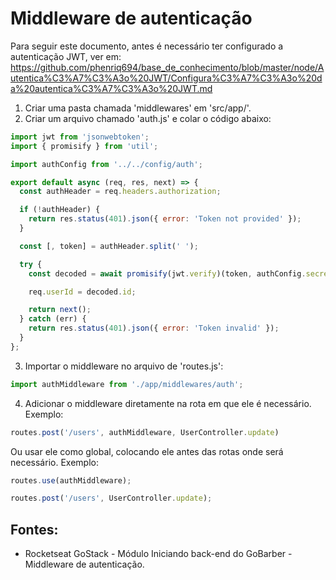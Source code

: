 # Middleware de autenticação

Para seguir este documento, antes é necessário ter configurado a autenticação JWT, ver em: https://github.com/phenriq694/base_de_conhecimento/blob/master/node/Autentica%C3%A7%C3%A3o%20JWT/Configura%C3%A7%C3%A3o%20da%20autentica%C3%A7%C3%A3o%20JWT.md

1. Criar uma pasta chamada 'middlewares' em 'src/app/'.
2. Criar um arquivo chamado 'auth.js' e colar o código abaixo:
```javascript
import jwt from 'jsonwebtoken';
import { promisify } from 'util';

import authConfig from '../../config/auth';

export default async (req, res, next) => {
  const authHeader = req.headers.authorization;

  if (!authHeader) {
    return res.status(401).json({ error: 'Token not provided' });
  }

  const [, token] = authHeader.split(' ');

  try {
    const decoded = await promisify(jwt.verify)(token, authConfig.secret);

    req.userId = decoded.id;

    return next();
  } catch (err) {
    return res.status(401).json({ error: 'Token invalid' });
  }
};
```
3. Importar o middleware no arquivo de 'routes.js':
```javascript
import authMiddleware from './app/middlewares/auth';
```
4. Adicionar o middleware diretamente na rota em que ele é necessário. Exemplo:
```javascript
routes.post('/users', authMiddleware, UserController.update) 
```

Ou usar ele como global, colocando ele antes das rotas onde será necessário. Exemplo:
```javascript
routes.use(authMiddleware);

routes.post('/users', UserController.update);
```

## Fontes: 
- Rocketseat GoStack - Módulo Iniciando back-end do GoBarber - Middleware de autenticação. 